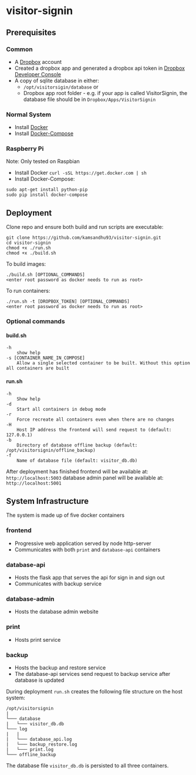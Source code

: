 # visitor-signin

## Prerequisites
### Common
 - A [Dropbox](https://www.dropbox.com) account
 - Created a dropbox app and generated a dropbox api token in [Dropbox Developer Console](https://www.dropbox.com/developers/apps)
 - A copy of sqlite database in either:
   - `/opt/visitorsigin/database` or
   - Dropbox app root folder - e.g. if your app is called VisitorSignin, the database file should be in `Dropbox/Apps/VisitorSignin`

### Normal System
 - Install [Docker](https://docs.docker.com/install/)
 - Install [Docker-Compose](https://docs.docker.com/compose/install/#prerequisites)

### Raspberry Pi
Note: Only tested on Raspbian
 - Install Docker
 `curl -sSL https://get.docker.com | sh`
 - Install Docker-Compose:
 ```
 sudo apt-get install python-pip
 sudo pip install docker-compose
 ```

## Deployment
Clone repo and ensure both build and run scripts are executable:
 ```
 git clone https://github.com/kamsandhu93/visitor-signin.git
 cd visitor-signin
 chmod +x ./run.sh
 chmod +x ./build.sh
 ```

 To build images:
 ```
 ./build.sh [OPTIONAL_COMMANDS]
 <enter root password as docker needs to run as root>
 ```

 To run containers:
 ```
 ./run.sh -t [DROPBOX_TOKEN] [OPTIONAL_COMMANDS]
 <enter root password as docker needs to run as root>
 ```

### Optional commands
#### build.sh
```
-h
    show help
-s [CONTAINER_NAME_IN_COMPOSE]
    Allow a single selected container to be built. Without this option all containers are built
```

#### run.sh
```
-h
    Show help
-d
    Start all containers in debug mode
-r
    Force recreate all containers even when there are no changes
-H
    Host IP address the frontend will send request to (default: 127.0.0.1)
-b
    Directory of database offline backup (default: /opt/visitorsignin/offline_backup)
-f
    Name of database file (default: visitor_db.db)
```

After deployment has finished
frontend will be available at: `http://localhost:5003`
database admin panel will be available at: `http://localhost:5001`

## System Infrastructure
The system is made up of five docker containers

### frontend
 - Progressive web application served by node http-server
 - Communicates with both `print` and `database-api` containers

### database-api
 - Hosts the flask app that serves the api for sign in and sign out
 - Communicates with backup service

### database-admin
 - Hosts the database admin website

### print
 - Hosts print service

### backup
 - Hosts the backup and restore service
 - The database-api services send request to backup service after database is updated

During deployment `run.sh` creates the following file structure on the host system:
```
/opt/visitorsignin
|
└─── database
|   └─── visitor_db.db
└─── log
|   |
|   └─── database_api.log
|   └─── backup_restore.log
|   └─── print.log
└─── offline_backup
```
The database file `visitor_db.db` is persisted to all three containers.
